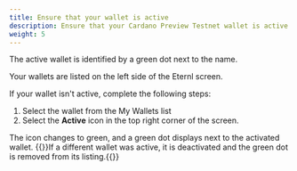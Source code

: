 ```yaml
---
title: Ensure that your wallet is active
description: Ensure that your Cardano Preview Testnet wallet is active for smart contract execution. 
weight: 5
---
```

The active wallet is identified by a green dot next to the name.

Your wallets are listed on the left side of the Eternl screen.

If your wallet isn't active, complete the following steps:
1. Select the wallet from the My Wallets list
2. Select the __Active__ icon in the top right corner of the screen.

The icon changes to green, and a green dot displays next to the activated wallet.
{{<alert title="Note">}}If a different wallet was active, it is deactivated and the
green dot is removed from its listing.{{</alert>}}